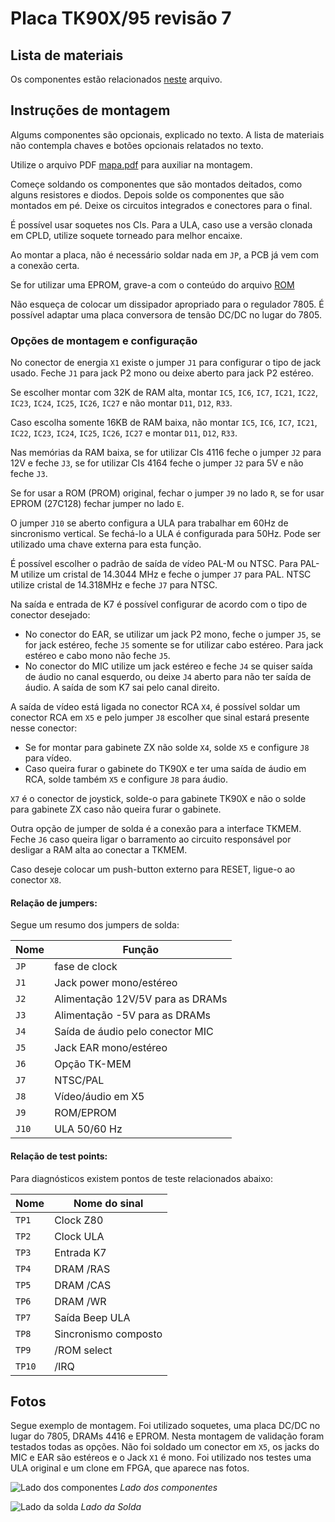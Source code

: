 # Placa TK90X/95 revisão 7

## Lista de materiais

Os componentes estão relacionados [neste](Lista_Material.md) arquivo.

## Instruções de montagem

Algums componentes são opcionais, explicado no texto. A lista de materiais não contempla chaves e botões opcionais relatados no texto.

Utilize o arquivo PDF [mapa.pdf](mapa.pdf) para auxiliar na montagem.

Começe soldando os componentes que são montados deitados, como alguns resistores e diodos. Depois solde os componentes que são montados em pé. Deixe os circuitos integrados e conectores para o final.

É possível usar soquetes nos CIs. Para a ULA, caso use a versão clonada em CPLD, utilize soquete torneado para melhor encaixe.

Ao montar a placa, não é necessário soldar nada em `JP`, a PCB já vem com a conexão certa.

Se for utilizar uma EPROM, grave-a com o conteúdo do arquivo [ROM](../../Common/TK90X_ROM_Rev6_7.BIN)

Não esqueça de colocar um dissipador apropriado para o regulador 7805. É possível adaptar uma placa conversora de tensão DC/DC no lugar do 7805.

### Opções de montagem e configuração

No conector de energia `X1` existe o jumper `J1` para configurar o tipo de jack usado. Feche `J1` para jack P2 mono ou deixe aberto para jack P2 estéreo.

Se escolher montar com 32K de RAM alta, montar `IC5`, `IC6`, `IC7`, `IC21`, `IC22`, `IC23`, `IC24`, `IC25`, `IC26`, `IC27` e não montar `D11`, `D12`, `R33`.

Caso escolha somente 16KB de RAM baixa, não montar `IC5`, `IC6`, `IC7`, `IC21`, `IC22`, `IC23`, `IC24`, `IC25`, `IC26`, `IC27` e montar `D11`, `D12`, `R33`.

Nas memórias da RAM baixa, se for utilizar CIs 4116 feche o jumper `J2` para 12V e feche `J3`, se for utilizar CIs 4164 feche o jumper `J2` para 5V e não feche `J3`.

Se for usar a ROM (PROM) original, fechar o jumper `J9` no lado `R`, se for usar EPROM (27C128) fechar jumper no lado `E`.

O jumper `J10` se aberto configura a ULA para trabalhar em 60Hz de sincronismo vertical. Se fechá-lo a ULA é configurada para 50Hz. Pode ser utilizado uma chave externa para esta função.

É possível escolher o padrão de saída de vídeo PAL-M ou NTSC. Para PAL-M utilize um cristal de 14.3044 MHz e feche o jumper `J7` para PAL. NTSC utilize cristal de 14.318MHz e feche `J7` para NTSC.

Na saída e entrada de K7 é possível configurar de acordo com o tipo de conector desejado:
 - No conector do EAR, se utilizar um jack P2 mono, feche o jumper `J5`, se for jack estéreo, feche `J5` somente se for utilizar cabo estéreo. Para jack estéreo e cabo mono não feche `J5`.
 - No conector do MIC utilize um jack estéreo e feche `J4` se quiser saída de áudio no canal esquerdo, ou deixe `J4` aberto para não ter saída de áudio. A saída de som K7 sai pelo canal direito.

A saída de vídeo está ligada no conector RCA `X4`, é possível soldar um conector RCA em `X5` e pelo jumper `J8` escolher que sinal estará presente nesse conector:
 - Se for montar para gabinete ZX não solde `X4`, solde `X5` e configure `J8` para vídeo.
 - Caso queira furar o gabinete do TK90X e ter uma saída de áudio em RCA, solde também `X5` e configure `J8` para áudio.

`X7` é o conector de joystick, solde-o para gabinete TK90X e não o solde para gabinete ZX caso não queira furar o gabinete.

Outra opção de jumper de solda é a conexão para a interface TKMEM. Feche `J6` caso queira ligar o barramento ao circuito responsável por desligar a RAM alta ao conectar a TKMEM.

Caso deseje colocar um push-button externo para RESET, ligue-o ao conector `X8`.

#### Relação de jumpers:

Segue um resumo dos jumpers de solda:

| Nome | Função |
|------|--------|
| `JP` | fase de clock |
| `J1` | Jack power mono/estéreo |
| `J2` | Alimentação 12V/5V para as DRAMs |
| `J3` | Alimentação -5V para as DRAMs |
| `J4` | Saída de áudio pelo conector MIC |
| `J5` | Jack EAR mono/estéreo |
| `J6` | Opção TK-MEM |
| `J7` | NTSC/PAL |
| `J8` | Vídeo/áudio em X5 |
| `J9` | ROM/EPROM |
| `J10` | ULA 50/60 Hz |

#### Relação de test points:

Para diagnósticos existem pontos de teste relacionados abaixo:

| Nome | Nome do sinal |
|------|---------------|
| `TP1` | Clock Z80 |
| `TP2` | Clock ULA |
| `TP3` | Entrada K7 |
| `TP4` | DRAM /RAS |
| `TP5` | DRAM /CAS |
| `TP6` | DRAM /WR |
| `TP7` | Saída Beep ULA |
| `TP8` | Sincronismo composto |
| `TP9` | /ROM select |
| `TP10` | /IRQ |

## Fotos

Segue exemplo de montagem. Foi utilizado soquetes, uma placa DC/DC no lugar do 7805, DRAMs 4416 e EPROM.
 Nesta montagem de validação foram testados todas as opções. Não foi soldado um conector em `X5`, os jacks do MIC e EAR são estéreos e o Jack `X1` é mono. Foi utilizado nos testes uma ULA original e um clone em FPGA, que aparece nas fotos.

![Lado dos componentes](Foto_Montada_Top.jpg)
*Lado dos componentes*


![Lado da solda](Foto_Montada_Bottom.jpg)
*Lado da Solda*
